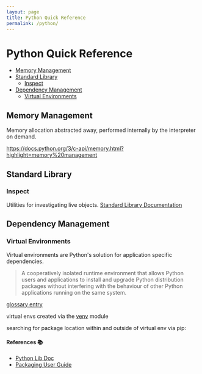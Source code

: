 ```yaml
---
layout: page
title: Python Quick Reference
permalink: /python/
---
```


# Python Quick Reference

- [Memory Management](#memory-management)
- [Standard Library](#standard-library)
  - [Inspect](#inspect)
- [Dependency Management](#dependency-management)
  - [Virtual Environments](#virtual-environments)

## Memory Management

Memory allocation abstracted away, performed internally by the interpreter on demand.

https://docs.python.org/3/c-api/memory.html?highlight=memory%20management

## Standard Library
  ### Inspect

  Utilities for investigating live objects.
  [Standard Library Documentation](https://docs.python.org/3/library/inspect.html)

## Dependency Management

  ### Virtual Environments

  Virtual environments are Python's solution for application specific
  dependencies.

  > A cooperatively isolated runtime environment that allows Python users and applications to install and upgrade Python distribution packages without interfering with the behaviour of other Python applications running on the same system.

  [glossary
  entry](https://docs.python.org/3/glossary.html#term-virtual-environment)

  virtual envs created via the
  [venv](https://docs.python.org/3/library/venv.html#module-venv) module

  searching for package location within and outside of virtual env via pip:
  <!-- $HOME/.local/share/virtualenvs/dst-algorithms-OjA0cdcc/lib/python3.10/site-packages -->

  <!-- $HOME/.pyenv/versions/3.10.10/lib/python3.10/site-packages -->

  #### References 📚
  - [Python Lib Doc](https://docs.python.org/3/library/venv.html#module-venv)
  - [Packaging User Guide](https://packaging.python.org/en/latest/)
